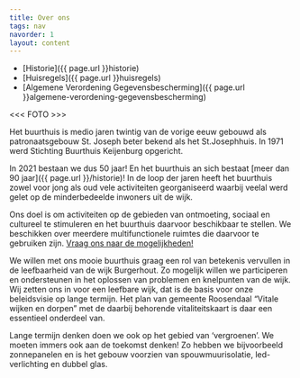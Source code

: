 ```yaml
---
title: Over ons
tags: nav
navorder: 1
layout: content
---
```


* [Historie]({{ page.url }}historie)
* [Huisregels]({{ page.url }}huisregels)
* [Algemene Verordening Gegevensbescherming]({{ page.url }}algemene-verordening-gegevensbescherming)

<<< FOTO >>>

Het buurthuis is medio jaren twintig van de vorige eeuw gebouwd als patronaatsgebouw St. Joseph beter bekend als het St.Josephhuis. In 1971 werd Stichting Buurthuis Keijenburg opgericht.

In 2021 bestaan we dus 50 jaar! En het buurthuis an sich bestaat [meer dan 90 jaar]({{ page.url }}/historie)!
In de loop der jaren heeft het buurthuis zowel voor jong als oud vele activiteiten georganiseerd waarbij veelal werd gelet op de minderbedeelde inwoners uit de wijk.

Ons doel is om activiteiten op de gebieden van ontmoeting, sociaal en cultureel te stimuleren en het buurthuis daarvoor beschikbaar te stellen. We beschikken over meerdere multifunctionele ruimtes die daarvoor te gebruiken zijn. [Vraag ons naar de mogelijkheden!](/contact)

We willen met ons mooie buurthuis graag een rol van betekenis vervullen in de leefbaarheid van de wijk Burgerhout. Zo mogelijk willen we participeren en ondersteunen in het oplossen van problemen en knelpunten van de wijk. Wij zetten ons in voor een leefbare wijk, dat is de basis voor onze beleidsvisie op lange termijn. Het plan van gemeente Roosendaal “Vitale wijken en dorpen” met de daarbij behorende vitaliteitskaart is daar een essentieel onderdeel van.

Lange termijn denken doen we ook op het gebied van ‘vergroenen’. We moeten immers ook aan de toekomst denken! Zo hebben we bijvoorbeeld zonnepanelen en is het gebouw voorzien van spouwmuurisolatie, led-verlichting en dubbel glas.
